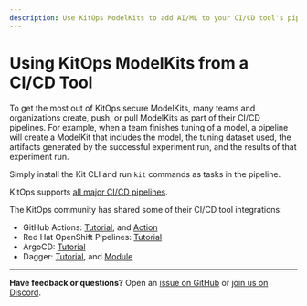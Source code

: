 ```yaml
---
description: Use KitOps ModelKits to add AI/ML to your CI/CD tool's pipelines.
---
```

# Using KitOps ModelKits from a CI/CD Tool

To get the most out of KitOps secure ModelKits, many teams and organizations create, push, or pull ModelKits as part of their CI/CD pipelines. For example, when a team finishes tuning of a model, a pipeline will create a ModelKit that includes the model, the tuning dataset used, the artifacts generated by the successful experiment run, and the results of that experiment run.

Simply install the Kit CLI and run `kit` commands as tasks in the pipeline.

KitOps supports [all major CI/CD pipelines](../integrations.md#️-kitops-compatible-pipeline--storage-tools-a-z).

The KitOps community has shared some of their CI/CD tool integrations:
* GitHub Actions: [Tutorial](https://jozu.com/blog/automating-ml-pipeline-with-modelkits-github-actions/), and [Action](https://github.com/marketplace/actions/setup-kit-cli)
* Red Hat OpenShift Pipelines: [Tutorial](https://jozu.com/blog/how-to-turn-your-openshift-pipelines-into-an-mlops-pipeline)
* ArgoCD: [Tutorial](https://jozu.com/blog/deploying-ml-projects-with-argo-cd/)
* Dagger: [Tutorial](https://jozu.com/blog/building-an-mlops-pipeline-with-dagger-io-and-kitops/), and [Module](https://github.com/kitops-ml/daggerverse)

---

**Have feedback or questions?**
Open an [issue on GitHub](https://github.com/kitops-ml/kitops/issues) or [join us on Discord](https://discord.gg/Tapeh8agYy).
